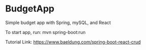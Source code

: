# BudgetApp

Simple budget app with Spring, mySQL, and React

To start app, run: mvn spring-boot:run

Tutorial Link: https://www.baeldung.com/spring-boot-react-crud
